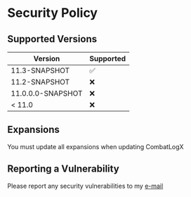 # Security Policy

## Supported Versions

| Version           | Supported          |
|-------------------|--------------------|
| 11.3-SNAPSHOT     | :white_check_mark: |
| 11.2-SNAPSHOT     | :x:                |
| 11.0.0.0-SNAPSHOT | :x:                |
| < 11.0            | :x:                |

## Expansions

You must update all expansions when updating CombatLogX

## Reporting a Vulnerability

Please report any security vulnerabilities to my [e-mail](mailto:combatlogx@sirblobman.xyz)
